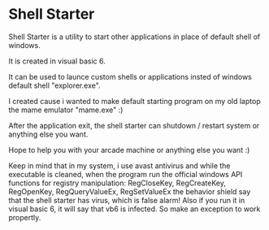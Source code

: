 # Shell Starter
 Shell Starter is a utility to start other applications in place of default shell of windows.

 It is created in visual basic 6.

 It can be used to launce custom shells or applications insted of windows default shell "explorer.exe".
 
 I created cause i wanted to make default starting program on my old laptop the mame emulator "mame.exe" :)

 After the application exit, the shell starter can shutdown / restart system or anything else you want.

 Hope to help you with your arcade machine or anything else you want :)

 Keep in mind that in my system, i use avast antivirus and while the executable is cleaned,
 when the program run the official windows API functions for registry manipulation:
 RegCloseKey, RegCreateKey, RegOpenKey, RegQueryValueEx, RegSetValueEx
 the behavior shield say that the shell starter has virus, which is false alarm!
 Also if you run it in visual basic 6, it will say that vb6 is infected.
 So make an exception to work propertly.
